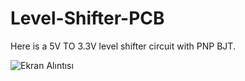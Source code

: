 # Level-Shifter-PCB
 Here is a 5V TO 3.3V level shifter circuit with PNP BJT.
 
 ![Ekran Alıntısı](https://user-images.githubusercontent.com/59617257/122996019-061b6f00-d3b3-11eb-90c9-cd9dbfe87111.PNG)

